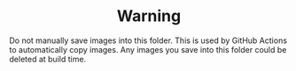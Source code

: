 <center><h1>Warning</h1></center>

Do not manually save images into this folder. This is used by GitHub Actions to automatically copy images.  Any images you save into this folder could be deleted at build time.